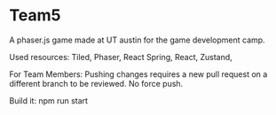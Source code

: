 # Team5

A phaser.js game made at UT austin for the game development camp.

Used resources:
Tiled, Phaser, React Spring, React, Zustand,


For Team Members: 
Pushing changes requires a new pull request on a different branch to be reviewed. No force push.

Build it:
npm run start
